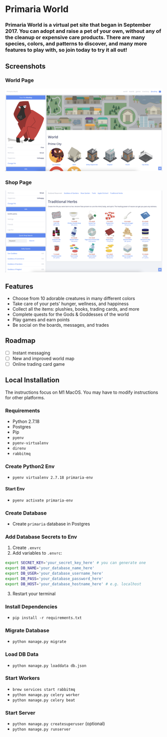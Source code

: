 # Primaria World
### Primaria World is a virtual pet site that began in September 2017. You can adopt and raise a pet of your own, without any of the cleanup or expensive care products. There are many species, colors, and patterns to discover, and many more features to play with, so join today to try it all out!

## Screenshots

### World Page
![Screenshot 1 - World Page](screenshot-1.png)

### Shop Page
![Screenshot 2 - Shop Page](screenshot-2.png)

## Features
- Choose from 10 adorable creatures in many different colors
- Take care of your pets' hunger, wellness, and happiness
- Collect all the items: plushies, books, trading cards, and more
- Complete quests for the Gods & Goddesses of the world
- Play games and earn points
- Be social on the boards, messages, and trades

## Roadmap
- [ ] Instant messaging
- [ ] New and improved world map
- [ ] Online trading card game

## Local Installation

The instructions focus on M1 MacOS. You may have to modify instructions for other platforms.

### Requirements
- Python 2.7.18
- Postgres
- Pip
- `pyenv`
- `pyenv-virtualenv`
- `direnv`
- `rabbitmq`

### Create Python2 Env
- `pyenv virtualenv 2.7.18 primaria-env`

#### Start Env
- `pyenv activate primaria-env`

### Create Database
- Create `primaria` database in Postgres

### Add Database Secrets to Env
1. Create `.envrc`
2. Add variables to `.envrc`:
```bash
export SECRET_KEY='your_secret_key_here' # you can generate one
export DB_NAME='your_database_name_here'
export DB_USER='your_database_username_here'
export DB_PASS='your_database_password_here'
export DB_HOST='your_database_hostname_here' # e.g. localhost
```
3. Restart your terminal

### Install Dependencies
- `pip install -r requirements.txt`

### Migrate Database
- `python manage.py migrate`

### Load DB Data
- `python manage.py loaddata db.json`

### Start Workers
- `brew services start rabbitmq`
- `python manage.py celery worker`
- `python manage.py celery beat`

### Start Server
- `python manage.py createsuperuser` (optional)
- `python manage.py runserver`

